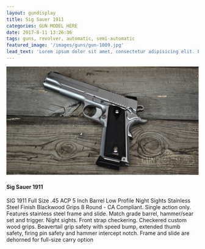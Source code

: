```yaml
---
layout: gundisplay
title: Sig Sauer 1911
categories: GUN MODEL HERE
date: 2017-8-11 13:26:36
tags: guns, revolver, automatic, semi-automatic
featured_image: '/images/guns/gun-1009.jpg'
lead_text: 'Lorem ipsum dolor sit amet, consectetur adipisicing elit. Expedita maiores quisquam id sunt, a architecto molestias velit, distinctio quidem non, nostrum provident quibusdam enim. Neque ipsam temporibus commodi facere minima.'
---
```


<div>
<img src="/images/guns/gun-1009.jpg" alt="Sig Sauer" />
</div>

#### Sig Sauer 1911
 SIG 1911 Full Size .45 ACP 5 Inch Barrel Low Profile Night Sights Stainless Steel Finish Blackwood Grips 8 Round - CA Compliant. Single action only. Features stainless steel frame and slide. Match grade barrel, hammer/sear set and trigger. Night sights. Front strap checkering. Checkered custom wood grips. Beavertail grip safety with speed bump, extended thumb safety, firing pin safety and hammer intercept notch. Frame and slide are dehorned for full-size carry option
